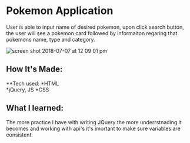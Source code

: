 # Pokemon Application
User is able to input name of desired pokemon, upon click search button, the user will see a pokemon card followed by informaiton regaring that pokemons name, type and category. 

![screen shot 2018-07-07 at 12 09 01 pm](https://user-images.githubusercontent.com/39247861/42412791-13a2ed6e-81e1-11e8-8792-2afc203e829b.png)


## How It's Made:

**Tech used: 
*HTML  
*jQuery, JS
*CSS


## What I learned:
The more practice I have with writing JQuery the more underrstnading it becomes and working with api's it's imortant to make sure variables are consistent. 




